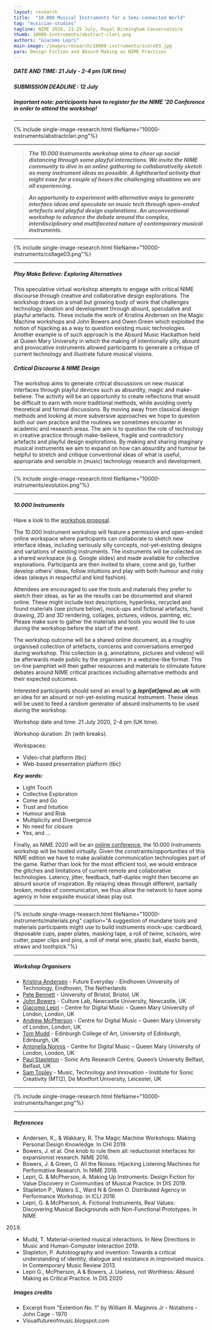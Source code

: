 ```yaml
---
layout: research
title:  "10.000 Musical Instruments for a Semi-connected World"
tag: "musician-studies"
tagline: NIME 2020, 21-25 July, Royal Birmingham Conservatoire
thumb: 10000-instruments/abstract-clari.png
authors: "Giacomo Lepri"
main-image: /images/research/10000-instruments/score03.jpg
para: Design Fiction and Absurd Making as NIME Practices
---
```


##### DATE AND TIME: 21 July - 2-4 pm (UK time)

##### SUBMISSION DEADLINE : 12 July

##### Important note: participants have to register for the NIME '20 Conference in order to attend the workshop!

___

{% include single-image-research.html fileName="10000-instruments/abstractclari.png"%}

___

>***The 10.000 Instruments workshop aims to cheer up social distancing through some playful interactions. We invite the NIME community to dive in an online gathering to collaborativelly sketch as many instrument ideas as possible. A lighthearted activity that might ease for a couple of hours the challenging situations we are all experiencing.***

>***An opportunity to experiment with alternative ways to generate interface ideas and speculate on music tech through open-ended artefacts and playful design explorations. An unconventional workshop to advance the debate around the complex, interdisciplinary and multifaceted nature of contemporary musical instruments.***

___

{% include single-image-research.html fileName="10000-instruments/collage03.png"%}

___

##### Play Make Believe: Exploring Alternatives

This speculative virtual workshop attempts to engage with critical NIME discourse through creative and collaborative design explorations. The workshop draws on a small but growing body of work that challenges technology ideation and development through absurd, speculative and playful artefacts. These include the work of Kristina Andersen on the Magic Machine workshops and John Bowers and Owen Green which exploited the notion of hijacking as a way to question existing music technologies. Another example is of such approach is the Absurd Music Hackathon held at Queen Mary University in which the making of intentionally silly, absurd and provocative instruments allowed participants to generate a critique of current technology and illustrate future musical visions.

##### Critical Discourse & NIME Design

The workshop aims to generate critical discussions on new musical interfaces through playful devices such as absurdity, magic and make-believe. The activity will be an opportunity to create reflections that would be difficult to earn with more traditional methods, while avoiding overly theoretical and formal discussions. By moving away from classical design methods and looking at more subversive approaches we hope to question both our own practice and the routines we sometimes encounter in academic and research areas. The aim is to question the role of technology in creative practice through make-believe, fragile and contradictory artefacts and playful design explorations. By making and sharing imaginary musical instruments we aim to expand on how can absurdity and humour be helpful to stretch and critique conventional ideas of what is useful, appropriate and sensible in (music) technology research and development.

___

{% include single-image-research.html fileName="10000-instruments/evolution.png"%}

___


##### 10.000 Instruments

Have a look to the [workshop proposal](http://instrumentslab.org/data/giacomo/NIME2020Workshop.pdf).

The 10.000 Instrument workshop will feature a permissive and open-ended online workspace where participants can collaborate to sketch new interface ideas, including seriously silly concepts, not-yet-existing designs and variations of existing instruments. The instruments will be collected on a shared workspace (e.g. Google slides) and made available for collective explorations. Participants are then invited to share, come and go, further develop others' ideas, follow intuitions and play with both humour and risky ideas (always in respectful and kind fashion).

Attendees are encouraged to use the tools and materials they prefer to sketch their ideas, as far as the results can be documented and shared online. These might include text descriptions, hyperlinks, recycled and found materials (see picture below), mock-ups and fictional artefacts, hand drawing, 2D and 3D rendering, collages, pictures, videos, painting, etc. Please make sure to gather the materials and tools you would like to use during the workshop before the start of the event.

The workshop outcome will be a shared online document, as a roughly organised collection of artefacts, concerns and conversations emerged during workshop. This collection (e.g. annotations, pictures and videos) will be afterwards made public by the organisers in a webzine-like format. This on-line pamphlet will then gather resources and materials to stimulate future debates around NIME critical practices including alternative methods and their expected outcomes.

Interested participants should send an email to ***g.lepri[at]qmul.ac.uk*** with an idea for an absurd or not-yet-existing musical instrument. These ideas will be used to feed a random generator of absurd instruments to be used during the workshop.

Workshop date and time: 21 July 2020, 2-4 pm (UK time).

Workshop duration: 2h (with breaks).

Workspaces:

- Video-chat platform (tbc)
- Web-based presentation platform (tbc)

***Key words:***

- Light Touch
- Collective Exploration
- Come and Go
- Trust and Intuition
- Humour and Risk
- Multiplicity and Divergence
- No need for closure
- Yes, and …

Finally, as NIME 2020 will be an [online conference](https://nime2020.bcu.ac.uk/#nime2020update), the 10.000 Instruments workshop will be hosted virtually. Given the constraints/opportunities of this NIME edition we have to make available communication technologies part of the game. Rather than look for the most efficient tool, we would embrace the glitches and limitations of current remote and collaborative technologies. Latency, jitter, feedback, half-duplex might then become an absurd source of inspiration. By relaying ideas through different, partially broken, modes of communication, we thus allow the network to have some agency in how exquisite musical ideas play out.

___

{% include single-image-research.html fileName="10000-instruments/materials.png" caption="A suggestion of mundane tools and materials participants might use to build instruments mock-ups: cardboard, disposable cups, paper plates, masking tape, a roll of twine, scissors, wire cutter, paper clips and pins, a roll of metal wire, plastic ball, elastic bands, straws and toothpick."%}

___


##### Workshop Organisers

- [Kristina Andersen](http://tinything.com/) - Future Everyday - Eindhoven University of Technology, Eindhoven, The Netherlands
- [Pete Bennett](www.peteinfo.com) - University of Bristol, Bristol, UK
- [John Bowers](https://www.ncl.ac.uk/sacs/staff/profile/johnbowers.html) - Culture Lab, Newcastle University, Newcastle, UK
- [Giacomo Lepri](http://www.giacomolepri.com/) - Centre for Digital Music – Queen Mary University of London, London, UK
- [Andrew McPherson](http://instrumentslab.org/) - Centre for Digital Music – Queen Mary University of London, London, UK
- [Tom Mudd](http://tommudd.co.uk/) - Edinburgh College of Art, University of Edinburgh, Edinburgh, UK
- [Antonella Nonnis](https://antonellanonnis.com/) - Centre for Digital Music – Queen Mary University of London, London, UK
- [Paul Stapleton](http://www.paulstapleton.net/) - Sonic Arts Research Centre, Queen’s University Belfast, Belfast, UK
- [Sam Topley](http://www.samantha-topley.co.uk/) - Music, Technology and Innovation - Institute for Sonic Creativity (MTI2), De Montfort University, Leicester, UK

___

{% include single-image-research.html fileName="10000-instruments/hanger.png"%}

___

##### References

- Andersen, K., & Wakkary, R. The Magic Machine Workshops: Making Personal Design Knowledge. In CHI 2019.
- Bowers, J. et al. One knob to rule them all: reductionist interfaces for expansionist research. NIME 2016.
- Bowers, J. & Green, O. All the Noises: Hijacking Listening Machines for Performative Research. In NIME 2018.
- Lepri, G. & McPherson, A. Making Up Instruments: Design Fiction for Value Discovery in Communities of Musical Practice. In DIS 2019.
- Stapleton P., Waters S., Ward N & Green O. Distributed Agency in Performance Workshop. In ICLI 2016
- Lepri, G. & McPherson, A. Fictional Instruments, Real Values: Discovering Musical Backgrounds with Non-Functional Prototypes. In NIME
2019.
- Mudd, T. Material-oriented musical interactions. In New Directions in Music and Human-Computer Interaction 2019.
- Stapleton, P. Autobiography and invention: Towards a critical understanding of identity, dialogue and resistance in improvised musics.
In Contemporary Music Review 2013.
- Lepri G., McPherson, A & Bowers, J. Useless, not Worthless: Absurd Making as Critical Practice. In DIS 2020

##### Images credits

- Excerpt from "Extention No. 1" by William R. Maginnis Jr - Notations - John Cage - 1970
- Visualfutureofmusic.blogspot.com
